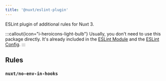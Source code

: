 ```yaml
---
title: '@nuxt/eslint-plugin'
---
```


ESLint plugin of additional rules for Nuxt 3.

:::callout{icon="i-heroicons-light-bulb"}
Usually, you don't need to use this package directly. It's already included in the [ESLint Module](/packages/module) and the [ESLint Config](/packages/config).
:::

## Rules

### `nuxt/no-env-in-hooks`
